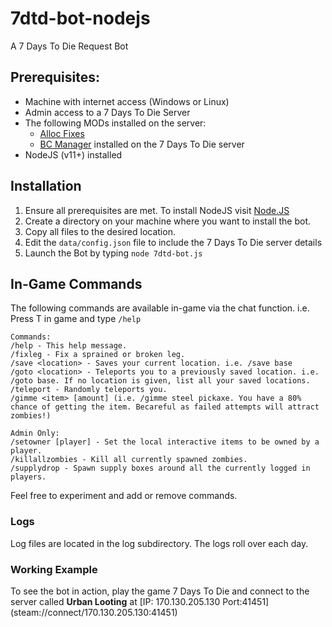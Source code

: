 # 7dtd-bot-nodejs
A 7 Days To Die Request Bot

## Prerequisites:
- Machine with internet access (Windows or Linux)
- Admin access to a 7 Days To Die Server
- The following MODs installed on the server:
  - [Alloc Fixes](https://7dtd.illy.bz/wiki/Server%20fixes)
  - [BC Manager](https://7daystodie.com/forums/showthread.php?57569-Bad-Company-Manager-(ApiMod-for-Servers)) installed on the 7 Days To Die server
- NodeJS (v11+) installed

## Installation
1. Ensure all prerequisites are met. To install NodeJS visit [Node.JS](https://nodejs.org/)
2. Create a directory on your machine where you want to install the bot.
3. Copy all files to the desired location.
4. Edit the `data/config.json` file to include the 7 Days To Die server details
5. Launch the Bot by typing `node 7dtd-bot.js`

## In-Game Commands
The following commands are available in-game via the chat function. i.e. Press T in game and type `/help`
```
Commands:
/help - This help message.
/fixleg - Fix a sprained or broken leg.
/save <location> - Saves your current location. i.e. /save base
/goto <location> - Teleports you to a previously saved location. i.e. /goto base. If no location is given, list all your saved locations.
/teleport - Randomly teleports you.
/gimme <item> [amount] (i.e. /gimme steel pickaxe. You have a 80% chance of getting the item. Becareful as failed attempts will attract zombies!)

Admin Only:
/setowner [player] - Set the local interactive items to be owned by a player.
/killallzombies - Kill all currently spawned zombies.
/supplydrop - Spawn supply boxes around all the currently logged in players.
```
Feel free to experiment and add or remove commands.

### Logs
Log files are located in the log subdirectory. The logs roll over each day.

### Working Example
To see the bot in action, play the game 7 Days To Die and connect to the server called **Urban Looting** at [IP: 170.130.205.130 Port:41451] (steam://connect/170.130.205.130:41451)
